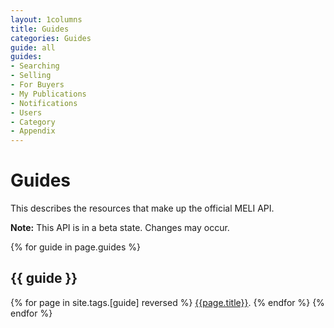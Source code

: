 ```yaml
---
layout: 1columns
title: Guides
categories: Guides
guide: all
guides: 
- Searching
- Selling
- For Buyers
- My Publications
- Notifications
- Users
- Category
- Appendix
---
```


# Guides

This describes the resources that make up the official MELI API.

**Note:** This API is in a beta state. Changes may occur.


{% for guide in page.guides %}
## {{ guide }}
{% for page in site.tags.[guide] reversed %}
[{{page.title}}]({{page.url}}).
{% endfor %}
{% endfor %}

